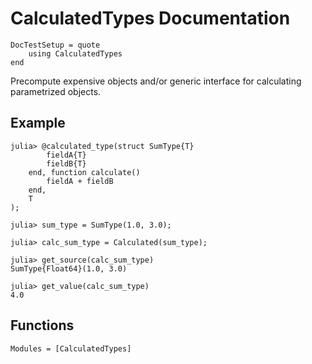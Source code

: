 # CalculatedTypes Documentation

```@meta
DocTestSetup = quote
    using CalculatedTypes
end
```

Precompute expensive objects and/or generic interface for calculating parametrized objects.

## Example

```jldoctest SumType
julia> @calculated_type(struct SumType{T}
        fieldA{T}
        fieldB{T}
    end, function calculate()
        fieldA + fieldB
    end,
    T
);

julia> sum_type = SumType(1.0, 3.0);

julia> calc_sum_type = Calculated(sum_type);

julia> get_source(calc_sum_type)
SumType{Float64}(1.0, 3.0)

julia> get_value(calc_sum_type)
4.0
```

## Functions

```@autodocs
Modules = [CalculatedTypes]
```
